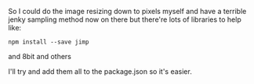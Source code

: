 So I could do the image resizing down to pixels myself and have a terrible jenky
sampling method now on there but there're lots of libraries to help like:


    npm install --save jimp

and 8bit
and others


I'll try and add them all to the package.json so it's easier.
